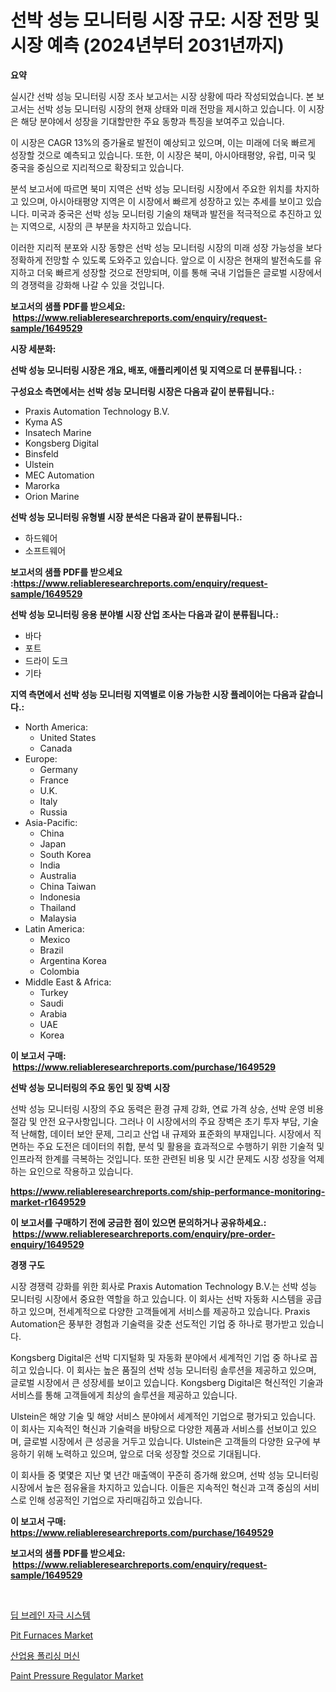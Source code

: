 <p><h1>선박 성능 모니터링 시장 규모: 시장 전망 및 시장 예측 (2024년부터 2031년까지)</h1></p><p><strong>요약</strong></p>
<p><p>실시간 선박 성능 모니터링 시장 조사 보고서는 시장 상황에 따라 작성되었습니다. 본 보고서는 선박 성능 모니터링 시장의 현재 상태와 미래 전망을 제시하고 있습니다. 이 시장은 해당 분야에서 성장을 기대할만한 주요 동향과 특징을 보여주고 있습니다. </p><p>이 시장은 CAGR 13%의 증가율로 발전이 예상되고 있으며, 이는 미래에 더욱 빠르게 성장할 것으로 예측되고 있습니다. 또한, 이 시장은 북미, 아시아태평양, 유럽, 미국 및 중국을 중심으로 지리적으로 확장되고 있습니다.</p><p>분석 보고서에 따르면 북미 지역은 선박 성능 모니터링 시장에서 주요한 위치를 차지하고 있으며, 아시아태평양 지역은 이 시장에서 빠르게 성장하고 있는 추세를 보이고 있습니다. 미국과 중국은 선박 성능 모니터링 기술의 채택과 발전을 적극적으로 추진하고 있는 지역으로, 시장의 큰 부분을 차지하고 있습니다. </p><p>이러한 지리적 분포와 시장 동향은 선박 성능 모니터링 시장의 미래 성장 가능성을 보다 정확하게 전망할 수 있도록 도와주고 있습니다. 앞으로 이 시장은 현재의 발전속도를 유지하고 더욱 빠르게 성장할 것으로 전망되며, 이를 통해 국내 기업들은 글로벌 시장에서의 경쟁력을 강화해 나갈 수 있을 것입니다.</p></p>
<p><strong>보고서의 샘플 PDF를 받으세요: &nbsp;<a href="https://www.reliableresearchreports.com/enquiry/request-sample/1649529">https://www.reliableresearchreports.com/enquiry/request-sample/1649529</a></strong></p>
<p><strong>시장 세분화:</strong></p>
<p><strong> 선박 성능 모니터링 시장은 개요, 배포, 애플리케이션 및 지역으로 더 분류됩니다. :</strong></p>
<p><strong>구성요소 측면에서는 선박 성능 모니터링 시장은 다음과 같이 분류됩니다.:</strong></p>
<p><ul><li>Praxis Automation Technology B.V.</li><li>Kyma AS</li><li>Insatech Marine</li><li>Kongsberg Digital</li><li>Binsfeld</li><li>Ulstein</li><li>MEC Automation</li><li>Marorka</li><li>Orion Marine</li></ul></p>
<p><strong> 선박 성능 모니터링 유형별 시장 분석은 다음과 같이 분류됩니다.:</strong></p>
<p><ul><li>하드웨어</li><li>소프트웨어</li></ul></p>
<p><strong>보고서의 샘플 PDF를 받으세요 :<a href="https://www.reliableresearchreports.com/enquiry/request-sample/1649529">https://www.reliableresearchreports.com/enquiry/request-sample/1649529</a></strong></p>
<p><strong> 선박 성능 모니터링 응용 분야별 시장 산업 조사는 다음과 같이 분류됩니다.:</strong></p>
<p><ul><li>바다</li><li>포트</li><li>드라이 도크</li><li>기타</li></ul></p>
<p><strong>지역 측면에서 선박 성능 모니터링 지역별로 이용 가능한 시장 플레이어는 다음과 같습니다.:</strong></p>
<p><ul>
    <li>
        North America:
        <ul>
            <li>United States</li>
            <li>Canada</li>
        </ul>
    </li>
    <li>
        Europe:
        <ul>
            <li>Germany</li>
            <li>France</li>
            <li>U.K.</li>
            <li>Italy</li>
            <li>Russia</li>
        </ul>
    </li>
    <li>
        Asia-Pacific:
        <ul>
            <li>China</li>
            <li>Japan</li>
            <li>South Korea</li>
            <li>India</li>
            <li>Australia</li>
            <li>China Taiwan</li>
            <li>Indonesia</li>
            <li>Thailand</li>
            <li>Malaysia</li>
        </ul>
    </li>
    <li>
        Latin America:
        <ul>
            <li>Mexico</li>
            <li>Brazil</li>
            <li>Argentina Korea</li>
            <li>Colombia</li>
        </ul>
    </li>
    <li>
        Middle East & Africa:
        <ul>
            <li>Turkey</li>
            <li>Saudi</li>
            <li>Arabia</li>
            <li>UAE</li>
            <li>Korea</li>
        </ul>
    </li>
    </ul></p>
<p><strong>이 보고서 구매: &nbsp;<a href="https://www.reliableresearchreports.com/purchase/1649529">https://www.reliableresearchreports.com/purchase/1649529</a></strong></p>
<p><strong>선박 성능 모니터링의 주요 동인 및 장벽 시장</strong></p>
<p><p>선박 성능 모니터링 시장의 주요 동력은 환경 규제 강화, 연료 가격 상승, 선박 운영 비용 절감 및 안전 요구사항입니다. 그러나 이 시장에서의 주요 장벽은 초기 투자 부담, 기술적 난해함, 데이터 보안 문제, 그리고 산업 내 규제와 표준화의 부재입니다. 시장에서 직면하는 주요 도전은 데이터의 취합, 분석 및 활용을 효과적으로 수행하기 위한 기술적 및 인프라적 한계를 극복하는 것입니다. 또한 관련된 비용 및 시간 문제도 시장 성장을 억제하는 요인으로 작용하고 있습니다.</p></p>
<p><strong><a href="https://www.reliableresearchreports.com/ship-performance-monitoring-market-r1649529">https://www.reliableresearchreports.com/ship-performance-monitoring-market-r1649529</a></strong></p>
<p><strong>이 보고서를 구매하기 전에 궁금한 점이 있으면 문의하거나 공유하세요.: &nbsp;<a href="https://www.reliableresearchreports.com/enquiry/pre-order-enquiry/1649529">https://www.reliableresearchreports.com/enquiry/pre-order-enquiry/1649529</a></strong></p>
<p><strong>경쟁 구도</strong></p>
<p><p>시장 경쟁력 강화를 위한 회사로 Praxis Automation Technology B.V.는 선박 성능 모니터링 시장에서 중요한 역할을 하고 있습니다. 이 회사는 선박 자동화 시스템을 공급하고 있으며, 전세계적으로 다양한 고객들에게 서비스를 제공하고 있습니다. Praxis Automation은 풍부한 경험과 기술력을 갖춘 선도적인 기업 중 하나로 평가받고 있습니다.</p><p>Kongsberg Digital은 선박 디지털화 및 자동화 분야에서 세계적인 기업 중 하나로 꼽히고 있습니다. 이 회사는 높은 품질의 선박 성능 모니터링 솔루션을 제공하고 있으며, 글로벌 시장에서 큰 성장세를 보이고 있습니다. Kongsberg Digital은 혁신적인 기술과 서비스를 통해 고객들에게 최상의 솔루션을 제공하고 있습니다.</p><p>Ulstein은 해양 기술 및 해양 서비스 분야에서 세계적인 기업으로 평가되고 있습니다. 이 회사는 지속적인 혁신과 기술력을 바탕으로 다양한 제품과 서비스를 선보이고 있으며, 글로벌 시장에서 큰 성공을 거두고 있습니다. Ulstein은 고객들의 다양한 요구에 부응하기 위해 노력하고 있으며, 앞으로 더욱 성장할 것으로 기대됩니다.</p><p>이 회사들 중 몇몇은 지난 몇 년간 매출액이 꾸준히 증가해 왔으며, 선박 성능 모니터링 시장에서 높은 점유율을 차지하고 있습니다. 이들은 지속적인 혁신과 고객 중심의 서비스로 인해 성공적인 기업으로 자리매김하고 있습니다.</p></p>
<p><strong>이 보고서 구매: &nbsp; <a href="https://www.reliableresearchreports.com/purchase/1649529">https://www.reliableresearchreports.com/purchase/1649529</a></strong></p>
<p><strong>보고서의 샘플 PDF를 받으세요: &nbsp;<a href="https://www.reliableresearchreports.com/enquiry/request-sample/1649529">https://www.reliableresearchreports.com/enquiry/request-sample/1649529</a></strong><strong></strong></p>
<p>&nbsp;</p>
<p><p><a href="https://github.com/CliftonFisher9067/Market-Research-Report-List-1/blob/main/541437028625.md">딥 브레인 자극 시스템</a></p><p><a href="https://github.com/Glendatilghmankmgz0rbhwpy/Market-Research-Report-List-2/blob/main/pit-furnaces-market.md">Pit Furnaces Market</a></p><p><a href="https://github.com/fernandotryO5lson96765/Market-Research-Report-List-1/blob/main/666344928626.md">산업용 폴리싱 머신</a></p><p><a href="https://github.com/dx0328/Market-Research-Report-List-2/blob/main/paint-pressure-regulator-market.md">Paint Pressure Regulator Market</a></p></p>